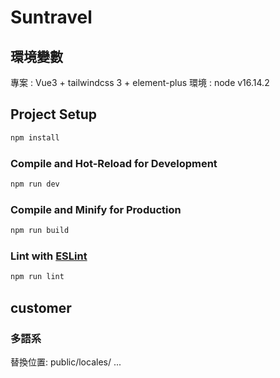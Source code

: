 # Suntravel

## 環境變數

專案 : Vue3 + tailwindcss 3 + element-plus
環境 : node v16.14.2

## Project Setup

```sh
npm install
```

### Compile and Hot-Reload for Development

```sh
npm run dev
```

### Compile and Minify for Production

```sh
npm run build
```

### Lint with [ESLint](https://eslint.org/)

```sh
npm run lint
```

## customer

### 多語系
替換位置: public/locales/ ...